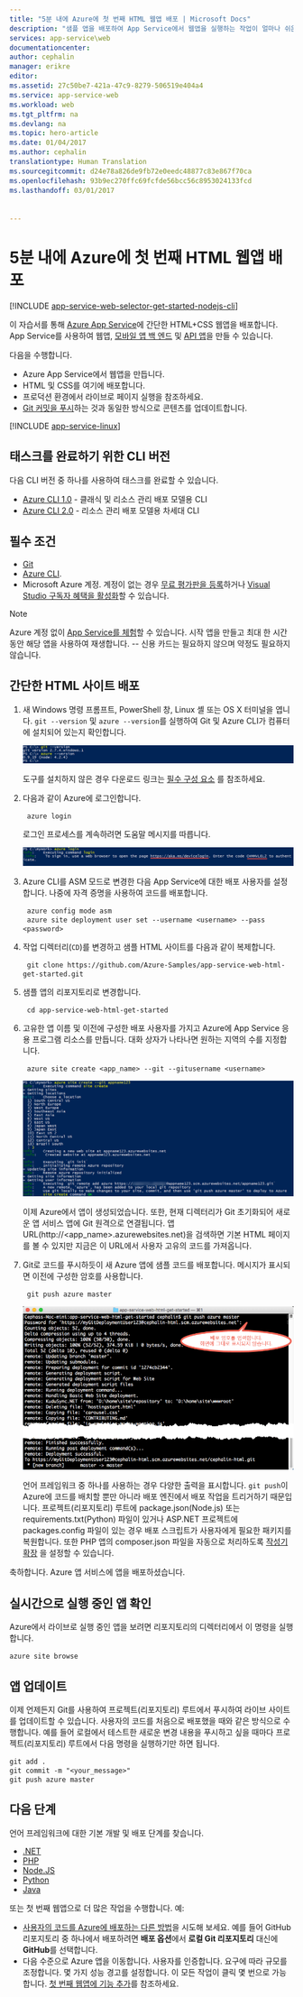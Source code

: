 ```yaml
---
title: "5분 내에 Azure에 첫 번째 HTML 웹앱 배포 | Microsoft Docs"
description: "샘플 앱을 배포하여 App Service에서 웹앱을 실행하는 작업이 얼마나 쉬운지 알아봅니다. 실제 개발을 신속하게 수행하기 시작하고 즉시 결과를 봅니다."
services: app-service\web
documentationcenter: 
author: cephalin
manager: erikre
editor: 
ms.assetid: 27c50be7-421a-47c9-8279-506519e404a4
ms.service: app-service-web
ms.workload: web
ms.tgt_pltfrm: na
ms.devlang: na
ms.topic: hero-article
ms.date: 01/04/2017
ms.author: cephalin
translationtype: Human Translation
ms.sourcegitcommit: d24e78a826de9fb72e0eedc48877c83e867f70ca
ms.openlocfilehash: 93b9ec270ffc69fcfde56bcc56c8953024133fcd
ms.lasthandoff: 03/01/2017


---
```

# <a name="deploy-your-first-html-web-app-to-azure-in-five-minutes"></a>5분 내에 Azure에 첫 번째 HTML 웹앱 배포
[!INCLUDE [app-service-web-selector-get-started-nodejs-cli](../../includes/app-service-web-selector-get-started-nodejs-cli.md)]  

이 자습서를 통해 [Azure App Service](../app-service/app-service-value-prop-what-is.md)에 간단한 HTML+CSS 웹앱을 배포합니다.
App Service를 사용하여 웹앱, [모바일 앱 백 엔드](/documentation/learning-paths/appservice-mobileapps/) 및 [API 앱](../app-service-api/app-service-api-apps-why-best-platform.md)을 만들 수 있습니다.

다음을 수행합니다. 

* Azure App Service에서 웹앱을 만듭니다.
* HTML 및 CSS를 여기에 배포합니다.
* 프로덕션 환경에서 라이브로 페이지 실행을 참조하세요.
* [Git 커밋을 푸시](https://git-scm.com/docs/git-push)하는 것과 동일한 방식으로 콘텐츠를 업데이트합니다.

[!INCLUDE [app-service-linux](../../includes/app-service-linux.md)]

## <a name="cli-versions-to-complete-the-task"></a>태스크를 완료하기 위한 CLI 버전

다음 CLI 버전 중 하나를 사용하여 태스크를 완료할 수 있습니다.

- [Azure CLI 1.0](app-service-web-get-started-html-cli-nodejs.md) - 클래식 및 리소스 관리 배포 모델용 CLI
- [Azure CLI 2.0](app-service-web-get-started-html.md) - 리소스 관리 배포 모델용 차세대 CLI

## <a name="prerequisites"></a>필수 조건
* [Git](http://www.git-scm.com/downloads)
* [Azure CLI](../xplat-cli-install.md).
* Microsoft Azure 계정. 계정이 없는 경우 [무료 평가판을 등록](https://azure.microsoft.com/pricing/free-trial/?WT.mc_id=A261C142F)하거나 [Visual Studio 구독자 혜택을 활성화](https://azure.microsoft.com/pricing/member-offers/msdn-benefits-details/?WT.mc_id=A261C142F)할 수 있습니다.

> [!NOTE]
> Azure 계정 없이 [App Service를 체험](https://azure.microsoft.com/try/app-service/)할 수 있습니다. 시작 앱을 만들고 최대 한 시간 동안 해당 앱을 사용하여 재생합니다. -- 신용 카드는 필요하지 않으며 약정도 필요하지 않습니다.
> 
> 

## <a name="deploy-a-simple-html-site"></a>간단한 HTML 사이트 배포
1. 새 Windows 명령 프롬프트, PowerShell 창, Linux 셸 또는 OS X 터미널을 엽니다. `git --version` 및 `azure --version`를 실행하여 Git 및 Azure CLI가 컴퓨터에 설치되어 있는지 확인합니다.
   
    ![Azure에서 첫 번째 웹앱에 CLI 도구가 설치되는지를 테스트합니다.](./media/app-service-web-get-started/1-test-tools.png)
   
    도구를 설치하지 않은 경우 다운로드 링크는 [필수 구성 요소](#Prerequisites) 를 참조하세요.
2. 다음과 같이 Azure에 로그인합니다.
   
        azure login
   
    로그인 프로세스를 계속하려면 도움말 메시지를 따릅니다.
   
    ![Azure에 로그인하여 첫 번째 웹앱을 만듭니다.](./media/app-service-web-get-started/3-azure-login.png)

3. Azure CLI를 ASM 모드로 변경한 다음 App Service에 대한 배포 사용자를 설정합니다. 나중에 자격 증명을 사용하여 코드를 배포합니다.
   
        azure config mode asm
        azure site deployment user set --username <username> --pass <password>

4. 작업 디렉터리(`CD`)를 변경하고 샘플 HTML 사이트를 다음과 같이 복제합니다.
   
        git clone https://github.com/Azure-Samples/app-service-web-html-get-started.git

5. 샘플 앱의 리포지토리로 변경합니다. 
   
        cd app-service-web-html-get-started

6. 고유한 앱 이름 및 이전에 구성한 배포 사용자를 가지고 Azure에 App Service 응용 프로그램 리소스를 만듭니다. 대화 상자가 나타나면 원하는 지역의 수를 지정합니다.
   
        azure site create <app_name> --git --gitusername <username>
   
    ![Azure에서 첫 번째 웹앱에 Azure 리소스를 만듭니다.](./media/app-service-web-get-started/4-create-site.png)
   
    이제 Azure에서 앱이 생성되었습니다. 또한, 현재 디렉터리가 Git 초기화되어 새로운 앱 서비스 앱에 Git 원격으로 연결됩니다.
    앱 URL(http://&lt;app_name>.azurewebsites.net)을 검색하면 기본 HTML 페이지를 볼 수 있지만 지금은 이 URL에서 사용자 고유의 코드를 가져옵니다.
7. Git로 코드를 푸시하듯이 새 Azure 앱에 샘플 코드를 배포합니다. 메시지가 표시되면 이전에 구성한 암호를 사용합니다.
   
        git push azure master
   
    ![Azure에서 첫 번째 웹앱에 코드를 푸시합니다.](./media/app-service-web-get-started/5-push-code.png)
   
    언어 프레임워크 중 하나를 사용하는 경우 다양한 출력을 표시합니다. `git push`이 Azure에 코드를 배치할 뿐만 아니라 배포 엔진에서 배포 작업을 트리거하기 때문입니다. 프로젝트(리포지토리) 루트에 package.json(Node.js) 또는 requirements.txt(Python) 파일이 있거나 ASP.NET 프로젝트에 packages.config 파일이 있는 경우 배포 스크립트가 사용자에게 필요한 패키지를 복원합니다. 또한 PHP 앱의 composer.json 파일을 자동으로 처리하도록 [작성기 확장](web-sites-php-mysql-deploy-use-git.md#composer) 을 설정할 수 있습니다.

축하합니다. Azure 앱 서비스에 앱을 배포하셨습니다.

## <a name="see-your-app-running-live"></a>실시간으로 실행 중인 앱 확인
Azure에서 라이브로 실행 중인 앱을 보려면 리포지토리의 디렉터리에서 이 명령을 실행합니다.

    azure site browse

## <a name="make-updates-to-your-app"></a>앱 업데이트
이제 언제든지 Git를 사용하여 프로젝트(리포지토리) 루트에서 푸시하여 라이브 사이트를 업데이트할 수 있습니다. 사용자의 코드를 처음으로 배포했을 때와 같은 방식으로 수행합니다. 예를 들어 로컬에서 테스트한 새로운 변경 내용을 푸시하고 싶을 때마다 프로젝트(리포지토리) 루트에서 다음 명령을 실행하기만 하면 됩니다.

    git add .
    git commit -m "<your_message>"
    git push azure master

## <a name="next-steps"></a>다음 단계
언어 프레임워크에 대한 기본 개발 및 배포 단계를 찾습니다.

* [.NET](web-sites-dotnet-get-started.md)
* [PHP](app-service-web-php-get-started-cli-nodejs.md)
* [Node.JS](app-service-web-nodejs-get-started-cli-nodejs.md)
* [Python](web-sites-python-ptvs-django-mysql.md)
* [Java](web-sites-java-get-started.md)

또는 첫 번째 웹앱으로 더 많은 작업을 수행합니다. 예:

* [사용자의 코드를 Azure에 배포하는 다른 방법](web-sites-deploy.md)을 시도해 보세요. 예를 들어 GitHub 리포지토리 중 하나에서 배포하려면 **배포 옵션**에서 **로컬 Git 리포지토리** 대신에 **GitHub**를 선택합니다.
* 다음 수준으로 Azure 앱을 이동합니다. 사용자를 인증합니다. 요구에 따라 규모를 조정합니다. 몇 가지 성능 경고를 설정합니다. 이 모든 작업이 클릭 몇 번으로 가능합니다. [첫 번째 웹앱에 기능 추가](app-service-web-get-started-2.md)를 참조하세요.


